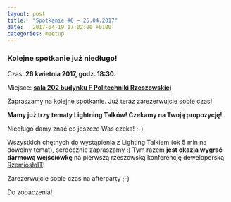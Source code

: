 ```yaml
---
layout: post
title:  "Spotkanie #6 – 26.04.2017"
date:   2017-04-19 17:02:00 +0100
categories: meetup
---
```


### Kolejne spotkanie już niedługo!

Czas: **26 kwietnia 2017, godz. 18:30.**

Miejsce: **[sala 202 budynku F Politechniki
Rzeszowskiej](https://www.google.pl/maps/place/Marii+Sk%C5%82odowskiej-Curie+8%2F2,+Rzesz%C3%B3w/@50.0260119,21.9828244,19z/data=!3m1!4b1!4m5!3m4!1s0x473cfbafc82e1909:0xc1f8b4e1e7f09929!8m2!3d50.0260119!4d21.9833716)**

Zapraszamy na kolejne spotkanie. Już teraz zarezerwujcie sobie czas!

**Mamy już trzy tematy Lightning Talków! Czekamy na Twoją propozycję!**

Niedługo damy znać co jeszcze Was czeka! ;-)

Wszystkich chętnych do wystąpienia z Lighting Talkiem (ok 5 min na
dowolny temat), serdecznie zapraszamy :) Tym razem **jest okazja wygrać
darmową wejściówkę** na pierwszą rzeszowską konferencję deweloperską
[RzemiosłoIT](http://rzemioslo.it)!

Zarezerwujcie sobie czas na afterparty ;-)

Do zobaczenia!
